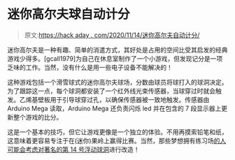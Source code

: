 # 迷你高尔夫球自动计分

> 原文:[https://hack aday . com/2020/11/14/迷你高尔夫自动计分/](https://hackaday.com/2020/11/14/automatic-scoring-for-skeeball-mini-golf/)

迷你高尔夫是一种有趣、简单的消遣方式，其好处是占用的空间比受其启发的经典游戏少得多。[gcall1979]为自己在休息室制作了一个小游戏，但发现记分是一项乏味的工作。当然，没有什么是用一些电子设备不能解决的！

这种游戏包括一个滑雪球式的迷你高尔夫球场，分数由球员将球打入的球洞决定。为了跟踪这一点，每个球洞都安装了一个红外线光束传感器，当球穿过时就会触发。乙烯基壁板用于引导球穿过孔，以确保传感器被一致地触发。传感器由 Arduino Mega 读取，Arduino Mega 还负责闪烁 led 并在包含的 7 段显示器上更新整个游戏的比分。

这是一个基本的技巧，但它让游戏更像是一个独立的体验。不用再摸索铅笔和纸，这意味着更容易专注于在(迷你)果岭上赢得比赛。当然，那些梦想拥有练习场[的人可能会考虑对著名的第 14 号浮动球洞](https://hackaday.com/2015/12/28/mobile-mini-green-recreates-coeur-dalenes-floating-14th-hole/)进行改造！